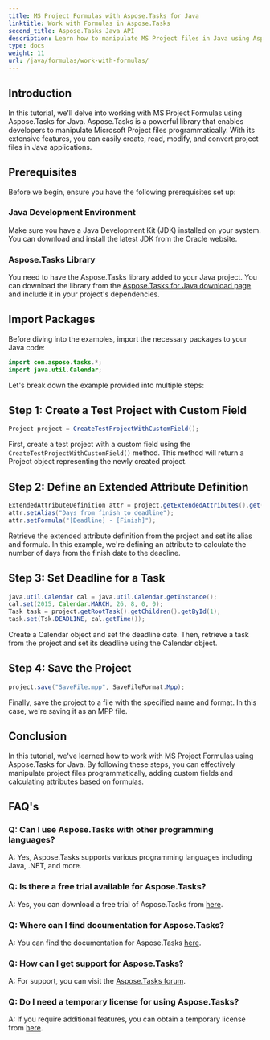 ```yaml
---
title: MS Project Formulas with Aspose.Tasks for Java
linktitle: Work with Formulas in Aspose.Tasks
second_title: Aspose.Tasks Java API
description: Learn how to manipulate MS Project files in Java using Aspose.Tasks library. Create, modify, and calculate attributes with ease.
type: docs
weight: 11
url: /java/formulas/work-with-formulas/
---
```

## Introduction
In this tutorial, we'll delve into working with MS Project Formulas using Aspose.Tasks for Java. Aspose.Tasks is a powerful library that enables developers to manipulate Microsoft Project files programmatically. With its extensive features, you can easily create, read, modify, and convert project files in Java applications.
## Prerequisites
Before we begin, ensure you have the following prerequisites set up:
### Java Development Environment
Make sure you have a Java Development Kit (JDK) installed on your system. You can download and install the latest JDK from the Oracle website.
### Aspose.Tasks Library
You need to have the Aspose.Tasks library added to your Java project. You can download the library from the [Aspose.Tasks for Java download page](https://releases.aspose.com/tasks/java/) and include it in your project's dependencies.

## Import Packages
Before diving into the examples, import the necessary packages to your Java code:
```java
import com.aspose.tasks.*;
import java.util.Calendar;
```

Let's break down the example provided into multiple steps:
## Step 1: Create a Test Project with Custom Field
```java
Project project = CreateTestProjectWithCustomField();
```
First, create a test project with a custom field using the `CreateTestProjectWithCustomField()` method. This method will return a Project object representing the newly created project.
## Step 2: Define an Extended Attribute Definition
```java
ExtendedAttributeDefinition attr = project.getExtendedAttributes().get(0);
attr.setAlias("Days from finish to deadline");
attr.setFormula("[Deadline] - [Finish]");
```
Retrieve the extended attribute definition from the project and set its alias and formula. In this example, we're defining an attribute to calculate the number of days from the finish date to the deadline.
## Step 3: Set Deadline for a Task
```java
java.util.Calendar cal = java.util.Calendar.getInstance();
cal.set(2015, Calendar.MARCH, 26, 8, 0, 0);
Task task = project.getRootTask().getChildren().getById(1);
task.set(Tsk.DEADLINE, cal.getTime());
```
Create a Calendar object and set the deadline date. Then, retrieve a task from the project and set its deadline using the Calendar object.
## Step 4: Save the Project
```java
project.save("SaveFile.mpp", SaveFileFormat.Mpp);
```
Finally, save the project to a file with the specified name and format. In this case, we're saving it as an MPP file.

## Conclusion
In this tutorial, we've learned how to work with MS Project Formulas using Aspose.Tasks for Java. By following these steps, you can effectively manipulate project files programmatically, adding custom fields and calculating attributes based on formulas.

## FAQ's
### Q: Can I use Aspose.Tasks with other programming languages?
A: Yes, Aspose.Tasks supports various programming languages including Java, .NET, and more.
### Q: Is there a free trial available for Aspose.Tasks?
A: Yes, you can download a free trial of Aspose.Tasks from [here](https://releases.aspose.com/).
### Q: Where can I find documentation for Aspose.Tasks?
A: You can find the documentation for Aspose.Tasks [here](https://reference.aspose.com/tasks/java/).
### Q: How can I get support for Aspose.Tasks?
A: For support, you can visit the [Aspose.Tasks forum](https://forum.aspose.com/c/tasks/15).
### Q: Do I need a temporary license for using Aspose.Tasks?
A: If you require additional features, you can obtain a temporary license from [here](https://purchase.aspose.com/temporary-license/).
